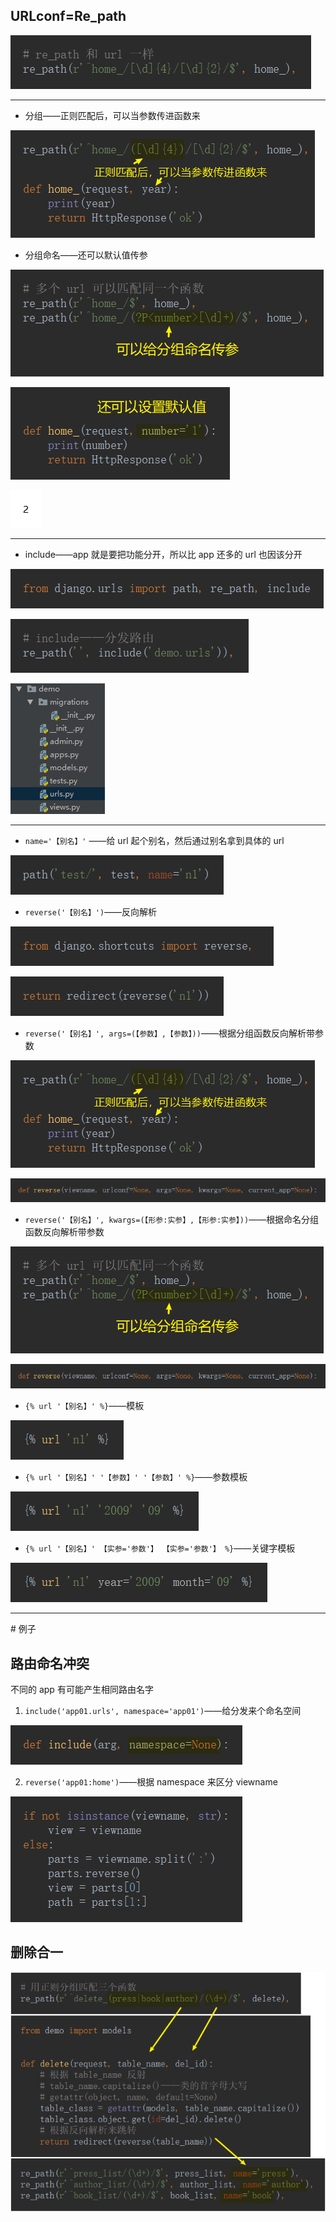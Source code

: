## URLconf=Re_path

![1560843294907](Route.assets/1560843294907.png)

<hr>

- 分组——正则匹配后，可以当参数传进函数来

![1560844283109](Route.assets/1560844283109.png)

- 分组命名——还可以默认值传参

![1560846214810](Route.assets/1560846214810.png)

![1560846221098](Route.assets/1560846221098.png)

![1560846225950](Route.assets/1560846225950.png)

<hr>

- include——app 就是要把功能分开，所以比 app 还多的 url 也因该分开

![1560847351347](Route.assets/1560847351347.png)

![1560847443127](Route.assets/1560847443127.png)

![1560847472552](Route.assets/1560847472552.png)

<hr>

- `name='【别名】'` ——给 url 起个别名，然后通过别名拿到具体的 url


![1560848593333](Route.assets/1560848593333.png)

- `reverse('【别名】')`——反向解析

![1560848663069](Route.assets/1560848663069.png)

![1560848673823](Route.assets/1560848673823.png)

- `reverse('【别名】', args=(【参数】,【参数】))`——根据分组函数反向解析带参数

![1560844283109](Route.assets/1560844283109.png)

![1560864399994](Route.assets/1560864399994.png)

- `reverse('【别名】', kwargs=(【形参:实参】,【形参:实参】))`——根据命名分组函数反向解析带参数

![1560846214810](Route.assets/1560846214810.png)

![1560864399994](Route.assets/1560864399994.png)

- `{% url '【别名】' %}`——模板

![1560863138606](Route.assets/1560863138606.png)

- `{% url '【别名】' '【参数】' '【参数】' %}`——参数模板

![1560864448943](Route.assets/1560864448943.png)

- `{% url '【别名】' 【实参='参数'】 【实参='参数'】 %}`——关键字模板

![1560864794245](Route.assets/1560864794245.png)


<hr>
# 例子

## 路由命名冲突

不同的 app 有可能产生相同路由名字

1. `include('app01.urls', namespace='app01')`——给分发来个命名空间

![1560862263902](Route.assets/1560862263902.png)

2. `reverse('app01:home')`——根据 namespace 来区分 viewname

![1560862663425](Route.assets/1560862663425.png)

## 删除合一

![1560861316748](Route.assets/1560861316748.png)

